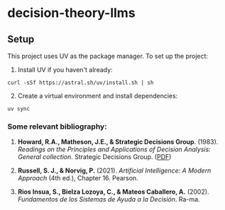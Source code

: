 # decision-theory-llms

## Setup
This project uses UV as the package manager. To set up the project:

1. Install UV if you haven't already:

```shell
curl -sSf https://astral.sh/uv/install.sh | sh
```

2. Create a virtual environment and install dependencies:
 
```shell
uv sync
```

### Some relevant bibliography:

1. **Howard, R.A., Matheson, J.E., & Strategic Decisions Group**. (1983). *Readings on the Principles and Applications of Decision Analysis: General collection*. Strategic Decisions Group. ([PDF](https://gwern.net/doc/statistics/decision/1983-howard-readingsondecisionanalysis-v1.pdf))

2. **Russell, S. J., & Norvig, P.** (2021). *Artificial Intelligence: A Modern Approach* (4th ed.), Chapter 16. Pearson.

3. **Rios Insua, S., Bielza Lozoya, C., & Mateos Caballero, A.** (2002). *Fundamentos de los Sistemas de Ayuda a la Decisión*. Ra-ma.  